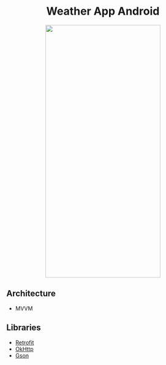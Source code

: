 <h1 align="center">Weather App Android</h1>
<p align="center">
  <img width="300" height="660" src="https://github.com/RamziJabali/weather-app-android/blob/main/ScreenCapture/UIFixed.gif">
</p>

## Architecture 
- MVVM

## Libraries
- [Retrofit](https://square.github.io/retrofit/)
- [OkHttp](https://square.github.io/okhttp/)
- [Gson](https://github.com/google/gson)
